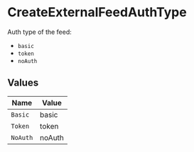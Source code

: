 # CreateExternalFeedAuthType

Auth type of the feed:
 * `basic`
 * `token`
 * `noAuth`



## Values

| Name     | Value    |
| -------- | -------- |
| `Basic`  | basic    |
| `Token`  | token    |
| `NoAuth` | noAuth   |